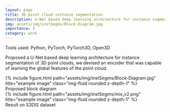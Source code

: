 ```yaml
---
layout: page
title: 3D point cloud instance segmentation
description: U-Net based deep learning architecture for instance segmentation of 3D point clouds
img: assets/img/instSegms/Block-Diagram.jpg
importance: 3
category: work
---
```


Tools used: Python, PyTorch, PyTorch3D, Open3D

Proposed a U-Net based deep learning architecture for instance segmentation of 3D point clouds, we devised an encoder that was capable of learning the global features of the point cloud.


<div class="row">
    <div class="col-sm mt-3 mt-md-0">
        {% include figure.html path="assets/img/instSegms/Block-Diagram.jpg" title="example image" class="img-fluid rounded z-depth-1" %}
    </div>
</div>
<div class="caption">
    Proposed block diagram
</div>

<!-- You can also put regular text between your rows of images.
Say you wanted to write a little bit about your project before you posted the rest of the images.
You describe how you toiled, sweated, *bled* for your project, and then... you reveal its glory in the next row of images. -->


<div class="row">
    <div class="col-sm mt-3 mt-md-0">
        {% include figure.html path="assets/img/instSegms/mix_v2.png" title="example image" class="img-fluid rounded z-depth-1" %}
    </div>
</div>
<div class="caption">
    Result on S3DIS dataset
</div>